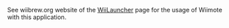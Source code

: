 See wiibrew.org website of the [WiiLauncher](http://wiibrew.org/wiki/WiiLauncher) page for the usage of Wiimote with this application.